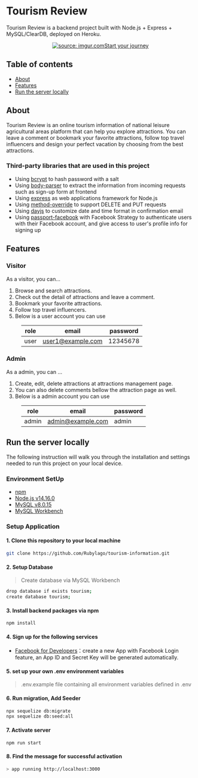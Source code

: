 # Tourism Review
Tourism Review is a backend project built with Node.js + Express + MySQL/ClearDB, deployed on Heroku.
<p align="center">
  <a href="https://desolate-falls-97924.herokuapp.com/"><img src="https://i.imgur.com/D2UVYQv.jpg?1" title="source: imgur.com" />Start your journey</a>
</p>


## Table of contents

- [About](#About)
- [Features](#Features)
- [Run the server locally](#Run-the-server-locally)

## About

Tourism Review is an online tourism information of national leisure agricultural areas platform that can help you explore attractions. You can leave a comment or bookmark your favorite attractions, follow top travel influencers and design your perfect vacation by choosing from the best attractions.

### Third-party libraries that are used in this project

- Using [bcrypt](https://www.npmjs.com/package/bcrypt) to hash password with a salt
- Using [body-parser](https://www.npmjs.com/package/body-parser) to extract the information from incoming requests such as sign-up form at frontend
- Using [express](https://expressjs.com) as web applications framework for Node.js
- Using [method-override](https://www.npmjs.com/package/method-override) to support DELETE and PUT requests
- Using [dayjs](https://www.npmjs.com/package/dayjs) to customize date and time format in confirmation email
- Using [passport-facebook](http://www.passportjs.org/packages/passport-facebook/) with Facebook Strategy to authenticate users with their Facebook account, and give access to user's profile info for signing up

## Features

### Visitor

As a visitor, you can...

1. Browse and search attractions.
2. Check out the detail of attractions and leave a comment.
3. Bookmark your favorite attractions.
4. Follow top travel influencers.
5. Below is a user account you can use

<div style="margin-left: 40px; text-align: center;">

|role|  email   | password  |
|---- |  ----  | ----  |
|user|user1@example.com|12345678|
</div>

### Admin

As a admin, you can ...

1. Create, edit, delete attractions at attractions management page.
2. You can also delete comments bellow the attraction page as well.
3. Below is a admin account you can use

<div style="margin-left: 40px; text-align: center;">

|role|  email   | password  |
|---- |  ----  | ----  |
|admin|admin@example.com|admin|
</div>

## Run the server locally

The following instruction will walk you through the installation and settings needed to run this project on your local device.

### Environment SetUp

- [npm](https://www.npmjs.com/get-npm)
- [Node.js v14.16.0](https://nodejs.org/en/download/)
- [MySQL v8.0.15](https://dev.mysql.com/downloads/mysql/)
- [MySQL Workbench](https://dev.mysql.com/downloads/workbench/)

### Setup Application

#### **1. Clone this repository to your local machine**

```bash
git clone https://github.com/Rubylago/tourism-information.git
```

#### **2. Setup Database**

> Create database via MySQL Workbench

```bash
drop database if exists tourism;
create database tourism;
```

#### **3. Install backend packages via npm**

```bash
npm install
```

#### **4. Sign up for the following services**

- [Facebook for Developers](https://developers.facebook.com/)：create a new App with Facebook Login feature, an App ID and Secret Key will be generated automatically.

#### **5. set up your own .env environment variables**

> .env.example file containing all environment variables defined in .env

#### **6. Run migration, Add Seeder**

```bash
npx sequelize db:migrate
npx sequelize db:seed:all
```

#### **7. Activate server**

```bash
npm run start
```

#### **8. Find the message for successful activation**

```bash
> app running http://localhost:3000
```
